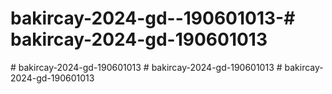 # bakircay-2024-gd--190601013-#   b a k i r c a y - 2 0 2 4 - g d - 1 9 0 6 0 1 0 1 3  
 #   b a k i r c a y - 2 0 2 4 - g d - 1 9 0 6 0 1 0 1 3  
 #   b a k i r c a y - 2 0 2 4 - g d - 1 9 0 6 0 1 0 1 3  
 #   b a k i r c a y - 2 0 2 4 - g d - 1 9 0 6 0 1 0 1 3  
 